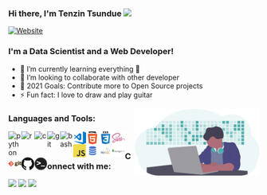 ### Hi there, I'm Tenzin Tsundue <img src="https://media.giphy.com/media/hvRJCLFzcasrR4ia7z/giphy.gif" width="25px"> 

[![Website](https://img.shields.io/website?label=codeWithTenzin.com&style=for-the-badge&url=https%3A%2F%2Fcodewithtenzin.com)](https://codewithtenzin.com)

### I'm a Data Scientist and a Web Developer!

- 🌱 I’m currently learning everything 🤣
- 👯 I’m looking to collaborate with other developer
- 🥅 2021 Goals: Contribute more to Open Source projects
- ⚡ Fun fact: I love to draw and play guitar

<img align="right" width="250px" src="https://github.com/TenzinTsundue/TenzinTsundue/blob/main/static/undraw_developer.svg">

### Languages and Tools:
<img align="left" alt="python" width="26px" src="https://raw.githubusercontent.com/jmnote/z-icons/master/svg/python.svg"/>
<img align="left" alt="r" width="26px" src="https://raw.githubusercontent.com/jmnote/z-icons/master/svg/r.svg"/>
<img align="left" alt="c" width="26px" src="https://raw.githubusercontent.com/jmnote/z-icons/master/svg/c.svg"/>
<img align="left" alt="git" width="26px" src="https://raw.githubusercontent.com/jmnote/z-icons/master/svg/git.svg"/>
<img align="left" alt="bash" width="26px" src="https://raw.githubusercontent.com/jmnote/z-icons/master/svg/bash.svg"/>



<img align="left" alt="Visual Studio Code" width="26px" src="https://raw.githubusercontent.com/github/explore/80688e429a7d4ef2fca1e82350fe8e3517d3494d/topics/visual-studio-code/visual-studio-code.png" />
<img align="left" alt="HTML5" width="26px" src="https://raw.githubusercontent.com/github/explore/80688e429a7d4ef2fca1e82350fe8e3517d3494d/topics/html/html.png" />
<img align="left" alt="CSS3" width="26px" src="https://raw.githubusercontent.com/github/explore/80688e429a7d4ef2fca1e82350fe8e3517d3494d/topics/css/css.png" />
<img align="left" alt="Sass" width="26px" src="https://raw.githubusercontent.com/github/explore/80688e429a7d4ef2fca1e82350fe8e3517d3494d/topics/sass/sass.png" />
<img align="left" alt="JavaScript" width="26px" src="https://raw.githubusercontent.com/github/explore/80688e429a7d4ef2fca1e82350fe8e3517d3494d/topics/javascript/javascript.png" />
<img align="left" alt="SQL" width="26px" src="https://raw.githubusercontent.com/github/explore/80688e429a7d4ef2fca1e82350fe8e3517d3494d/topics/sql/sql.png" />
<img align="left" alt="MySQL" width="26px" src="https://raw.githubusercontent.com/github/explore/80688e429a7d4ef2fca1e82350fe8e3517d3494d/topics/mysql/mysql.png" />
<img align="left" alt="MongoDB" width="26px" src="https://raw.githubusercontent.com/github/explore/80688e429a7d4ef2fca1e82350fe8e3517d3494d/topics/mongodb/mongodb.png" />
<img align="left" alt="Git" width="26px" src="https://raw.githubusercontent.com/github/explore/80688e429a7d4ef2fca1e82350fe8e3517d3494d/topics/git/git.png" />
<img align="left" alt="GitHub" width="26px" src="https://raw.githubusercontent.com/github/explore/78df643247d429f6cc873026c0622819ad797942/topics/github/github.png" />
<img align="left" alt="Terminal" width="26px" src="https://raw.githubusercontent.com/github/explore/80688e429a7d4ef2fca1e82350fe8e3517d3494d/topics/terminal/terminal.png" />

<br>

### Connect with me:

<a href="https://www.twitter.com/tentsun12"><img src="https://img.shields.io/badge/twitter-%231DA1F2.svg?&style=for-the-badge&logo=twitter&logoColor=white" height=25></a> <a href="https://www.linkedin.com/in/TenzinTsundue"><img src="https://img.shields.io/badge/linkedin-%230077B5.svg?&style=for-the-badge&logo=linkedin&logoColor=white" height=25></a> <a href="https://www.instagram.com/tentsun12/"><img src="https://img.shields.io/badge/instagram-%23E4405F.svg?&style=for-the-badge&logo=instagram&logoColor=white" height=25></a>

<!-- <a align="right" href="https://www.buymeacoffee.com/tenzintsundue" target="_blank" rel="noreferrer nofollow">
      <img src="https://cdn.buymeacoffee.com/buttons/default-red.png" alt="Buy Me A Coffee" height="40" width="170" >
</a> -->

